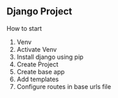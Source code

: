 ## Django Project

How to start
1. Venv
2. Activate Venv
3. Install django using pip
4. Create Project
5. Create base app
6. Add templates
7. Configure routes in base urls file